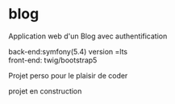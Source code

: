 # blog
Application web d'un Blog avec  authentification  

back-end:symfony(5.4) version =lts  
front-end: twig/bootstrap5

Projet perso pour le plaisir de coder 

projet en construction
